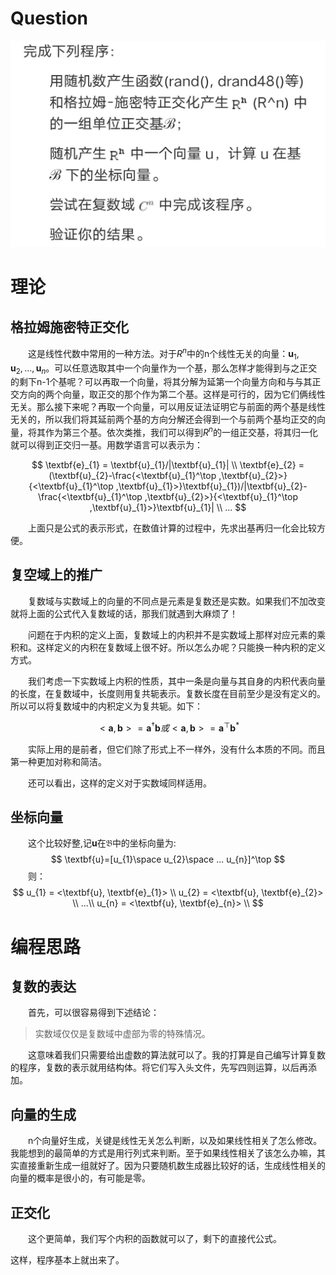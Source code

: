 # Question
![](picture/Q.png)
# 理论
## 格拉姆施密特正交化

&emsp;&emsp;这是线性代数中常用的一种方法。对于$R^{n}$中的n个线性无关的向量：$\textbf{u}_{1},\textbf{u}_{2},...,\textbf{u}_{n}$。可以任意选取其中一个向量作为一个基，那么怎样才能得到与之正交的剩下n-1个基呢？可以再取一个向量，将其分解为延第一个向量方向和与与其正交方向的两个向量，取正交的那个作为第二个基。这样是可行的，因为它们俩线性无关。那么接下来呢？再取一个向量，可以用反证法证明它与前面的两个基是线性无关的，所以我们将其延前两个基的方向分解还会得到一个与前两个基均正交的向量，将其作为第三个基。依次类推，我们可以得到$R^{n}$的一组正交基，将其归一化就可以得到正交归一基。用数学语言可以表示为：

$$
\textbf{e}_{1} = \textbf{u}_{1}/|\textbf{u}_{1}| \\
\textbf{e}_{2} = (\textbf{u}_{2}-\frac{<\textbf{u}_{1}^\top ,\textbf{u}_{2}>}{<\textbf{u}_{1}^\top ,\textbf{u}_{1}>}\textbf{u}_{1})/|\textbf{u}_{2}-\frac{<\textbf{u}_{1}^\top ,\textbf{u}_{2}>}{<\textbf{u}_{1}^\top ,\textbf{u}_{1}>}\textbf{u}_{1}| \\
...
$$

&emsp;&emsp;上面只是公式的表示形式，在数值计算的过程中，先求出基再归一化会比较方便。

## 复空域上的推广

&emsp;&emsp;复数域与实数域上的向量的不同点是元素是复数还是实数。如果我们不加改变就将上面的公式代入复数域的话，那我们就遇到大麻烦了！

&emsp;&emsp;问题在于内积的定义上面，复数域上的内积并不是实数域上那样对应元素的乘积和。这样定义的内积在复数域上很不好。所以怎么办呢？只能换一种内积的定义方式。

&emsp;&emsp;我们考虑一下实数域上内积的性质，其中一条是向量与其自身的内积代表向量的长度，在复数域中，长度则用复共轭表示。复数长度在目前至少是没有定义的。所以可以将复数域中的内积定义为复共轭。如下：

$$
<\textbf{a} ,\textbf{b}> = \textbf{a}^\dag \textbf{b} 或 <\textbf{a} ,\textbf{b}> = \textbf{a}^\top \textbf{b}^{*}
$$

&emsp;&emsp;实际上用的是前者，但它们除了形式上不一样外，没有什么本质的不同。而且第一种更加对称和简洁。

&emsp;&emsp;还可以看出，这样的定义对于实数域同样适用。

## 坐标向量

&emsp;&emsp;这个比较好整,记$\textbf{u}$在$\mathfrak{B}$中的坐标向量为:
$$
\textbf{u}=[u_{1}\space u_{2}\space ... u_{n}]^\top
$$
&emsp;&emsp;则：
$$
u_{1} = <\textbf{u}, \textbf{e}_{1}> \\
u_{2} = <\textbf{u}, \textbf{e}_{2}> \\
...\\
u_{n} = <\textbf{u}, \textbf{e}_{n}> \\
$$

# 编程思路
## 复数的表达
&emsp;&emsp;首先，可以很容易得到下述结论：
>实数域仅仅是复数域中虚部为零的特殊情况。

&emsp;&emsp;这意味着我们只需要给出虚数的算法就可以了。我的打算是自己编写计算复数的程序，复数的表示就用结构体。将它们写入头文件，先写四则运算，以后再添加。

## 向量的生成
&emsp;&emsp;n个向量好生成，关键是线性无关怎么判断，以及如果线性相关了怎么修改。我能想到的最简单的方式是用行列式来判断。至于如果线性相关了该怎么办嘛，其实直接重新生成一组就好了。因为只要随机数生成器比较好的话，生成线性相关的向量的概率是很小的，有可能是零。

## 正交化
&emsp;&emsp;这个更简单，我们写个内积的函数就可以了，剩下的直接代公式。

这样，程序基本上就出来了。

